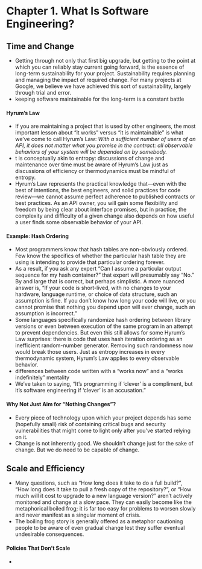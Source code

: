 # Chapter 1. What Is Software Engineering?

## Time and Change

- Getting through not only that first big upgrade, but getting to the point at which you can reliably stay current going forward, is the essence of long-term sustainability for your project. Sustainability requires planning and managing the impact of required change. For many projects at Google, we believe we have achieved this sort of sustainability, largely through trial and error.
- keeping software maintainable for the long-term is a constant battle

#### Hyrum’s Law

- If you are maintaining a project that is used by other engineers, the most important lesson about “it works” versus “it is maintainable” is what we’ve come to call Hyrum’s Law:
_With a sufficient number of users of an API, it does not matter what you promise in the contract: all observable behaviors of your system will be depended on by somebody._
- t is conceptually akin to entropy: discussions of change and maintenance over time must be aware of Hyrum’s Law just as discussions of efficiency or thermodynamics must be mindful of entropy.
- Hyrum’s Law represents the practical knowledge that—even with the best of intentions, the best engineers, and solid practices for code review—we cannot assume perfect adherence to published contracts or best practices. As an API owner, you will gain some flexibility and freedom by being clear about interface promises, but in practice, the complexity and difficulty of a given change also depends on how useful a user finds some observable behavior of your API.

#### Example: Hash Ordering

- Most programmers know that hash tables are non-obviously ordered. Few know the specifics of whether the particular hash table they are using is intending to provide that particular ordering forever.
- As a result, if you ask any expert “Can I assume a particular output sequence for my hash container?” that expert will presumably say “No.” By and large that is correct, but perhaps simplistic. A more nuanced answer is, “If your code is short-lived, with no changes to your hardware, language runtime, or choice of data structure, such an assumption is fine. If you don’t know how long your code will live, or you cannot promise that nothing you depend upon will ever change, such an assumption is incorrect.”
- Some languages specifically randomize hash ordering between library versions or even between execution of the same program in an attempt to prevent dependencies. But even this still allows for some Hyrum’s Law surprises: there is code that uses hash iteration ordering as an inefficient random-number generator. Removing such randomness now would break those users. Just as entropy increases in every thermodynamic system, Hyrum’s Law applies to every observable behavior.
- differences between code written with a “works now” and a “works indefinitely” mentality
- We’ve taken to saying, “It’s programming if ‘clever’ is a compliment, but it’s software engineering if ‘clever’ is an accusation.”

#### Why Not Just Aim for “Nothing Changes”?

- Every piece of technology upon which your project depends has some (hopefully small) risk of containing critical bugs and security vulnerabilities that might come to light only after you’ve started relying on it.
- Change is not inherently good. We shouldn’t change just for the sake of change. But we do need to be capable of change.

## Scale and Efficiency

- Many questions, such as “How long does it take to do a full build?”, “How long does it take to pull a fresh copy of the repository?”, or “How much will it cost to upgrade to a new language version?” aren’t actively monitored and change at a slow pace. They can easily become like the metaphorical boiled frog; it is far too easy for problems to worsen slowly and never manifest as a singular moment of crisis.
- The boiling frog story is generally offered as a metaphor cautioning people to be aware of even gradual change lest they suffer eventual undesirable consequences.

#### Policies That Don’t Scale

- 